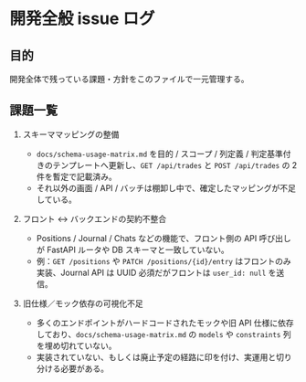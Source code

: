 # 開発全般 issue ログ

## 目的
開発全体で残っている課題・方針をこのファイルで一元管理する。

## 課題一覧

1. スキーママッピングの整備
   - `docs/schema-usage-matrix.md` を目的 / スコープ / 列定義 / 判定基準付きのテンプレートへ更新し、`GET /api/trades` と `POST /api/trades` の 2 件を暫定で記載済み。
   - それ以外の画面 / API / バッチは棚卸し中で、確定したマッピングが不足している。

2. フロント ↔ バックエンドの契約不整合
   - Positions / Journal / Chats などの機能で、フロント側の API 呼び出しが FastAPI ルータや DB スキーマと一致していない。
   - 例：`GET /positions` や `PATCH /positions/{id}/entry` はフロントのみ実装、Journal API は UUID 必須だがフロントは `user_id: null` を送信。

3. 旧仕様／モック依存の可視化不足
   - 多くのエンドポイントがハードコードされたモックや旧 API 仕様に依存しており、`docs/schema-usage-matrix.md` の `models` や `constraints` 列を埋め切れていない。
   - 実装されていない、もしくは廃止予定の経路に印を付け、実運用と切り分ける必要がある。
